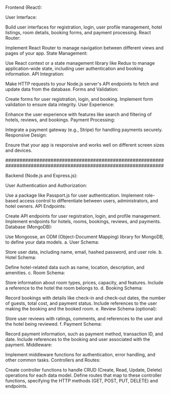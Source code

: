 Frontend (React):

User Interface:

Build user interfaces for registration, login, user profile management, hotel listings, room details, booking forms, and payment processing.
React Router:

Implement React Router to manage navigation between different views and pages of your app.
State Management:

Use React context or a state management library like Redux to manage application-wide state, including user authentication and booking information.
API Integration:

Make HTTP requests to your Node.js server's API endpoints to fetch and update data from the database.
Forms and Validation:

Create forms for user registration, login, and booking.
Implement form validation to ensure data integrity.
User Experience:

Enhance the user experience with features like search and filtering of hotels, reviews, and bookings.
Payment Processing:

Integrate a payment gateway (e.g., Stripe) for handling payments securely.
Responsive Design:

Ensure that your app is responsive and works well on different screen sizes and devices.

################################################################################################################

Backend (Node.js and Express.js):

User Authentication and Authorization:

Use a package like Passport.js for user authentication.
Implement role-based access control to differentiate between users, administrators, and hotel owners.
API Endpoints:

Create API endpoints for user registration, login, and profile management.
Implement endpoints for hotels, rooms, bookings, reviews, and payments.
Database (MongoDB):

Use Mongoose, an ODM (Object-Document Mapping) library for MongoDB, to define your data models.
a. User Schema:

Store user data, including name, email, hashed password, and user role.
b. Hotel Schema:

Define hotel-related data such as name, location, description, and amenities.
c. Room Schema:

Store information about room types, prices, capacity, and features.
Include a reference to the hotel the room belongs to.
d. Booking Schema:

Record bookings with details like check-in and check-out dates, the number of guests, total cost, and payment status.
Include references to the user making the booking and the booked room.
e. Review Schema (optional):

Store user reviews with ratings, comments, and references to the user and the hotel being reviewed.
f. Payment Schema:

Record payment information, such as payment method, transaction ID, and date.
Include references to the booking and user associated with the payment.
Middleware:

Implement middleware functions for authentication, error handling, and other common tasks.
Controllers and Routes:

Create controller functions to handle CRUD (Create, Read, Update, Delete) operations for each data model.
Define routes that map to these controller functions, specifying the HTTP methods (GET, POST, PUT, DELETE) and endpoints.